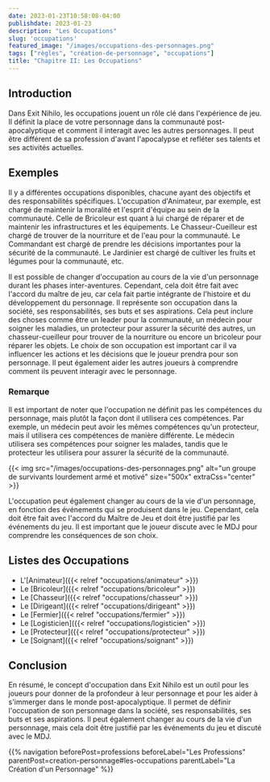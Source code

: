 ```yaml
---
date: 2023-01-23T10:58:08-04:00
publishdate: 2023-01-23
description: "Les Occupations"
slug: 'occupations'
featured_image: "/images/occupations-des-personnages.png"
tags: ["règles", "création-de-personnage", "occupations"]
title: "Chapitre II: Les Occupations"
---
```


## Introduction
Dans Exit Nihilo, les occupations jouent un rôle clé dans l'expérience de jeu. Il définit la place de votre personnage dans la communauté post-apocalyptique et comment il interagit avec les autres personnages. Il peut être différent de sa profession d'avant l'apocalypse et refléter ses talents et ses activités actuelles.

## Exemples
Il y a différentes occupations disponibles, chacune ayant des objectifs et des responsabilités spécifiques. L'occupation d'Animateur, par exemple, est chargé de maintenir la moralité et l'esprit d'équipe au sein de la communauté. Celle de Bricoleur est quant à lui chargé de réparer et de maintenir les infrastructures et les équipements. Le Chasseur-Cueilleur est chargé de trouver de la nourriture et de l'eau pour la communauté. Le Commandant est chargé de prendre les décisions importantes pour la sécurité de la communauté. Le Jardinier est chargé de cultiver les fruits et légumes pour la communauté, etc.

Il est possible de changer d'occupation au cours de la vie d'un personnage durant les phases inter-aventures. Cependant, cela doit être fait avec l'accord du maître de jeu, car cela fait partie intégrante de l'histoire et du développement du personnage. Il représente son occupation dans la société, ses responsabilités, ses buts et ses aspirations. Cela peut inclure des choses comme être un leader pour la communauté, un médecin pour soigner les maladies, un protecteur pour assurer la sécurité des autres, un chasseur-cueilleur pour trouver de la nourriture ou encore un bricoleur pour réparer les objets. Le choix de son occupation est important car il va influencer les actions et les décisions que le joueur prendra pour son personnage. Il peut également aider les autres joueurs à comprendre comment ils peuvent interagir avec le personnage.

### Remarque
Il est important de noter que l'occupation ne définit pas les compétences du personnage, mais plutôt la façon dont il utilisera ces compétences. Par exemple, un médecin peut avoir les mêmes compétences qu'un protecteur, mais il utilisera ces compétences de manière différente. Le médecin utilisera ses compétences pour soigner les malades, tandis que le protecteur les utilisera pour assurer la sécurité de la communauté.

{{< img src="/images/occupations-des-personnages.png" alt="un groupe de survivants lourdement armé et motivé" size="500x" extraCss="center" >}}

L'occupation peut également changer au cours de la vie d'un personnage, en fonction des événements qui se produisent dans le jeu. Cependant, cela doit être fait avec l'accord du Maître de Jeu et doit être justifié par les événements du jeu. Il est important que le joueur discute avec le MDJ pour comprendre les conséquences de son choix.

## Listes des Occupations
* L'[Animateur]({{< relref "occupations/animateur" >}})
* Le [Bricoleur]({{< relref "occupations/bricoleur" >}})
* Le [Chasseur]({{< relref "occupations/chasseur" >}})
* Le [Dirigeant]({{< relref "occupations/dirigeant" >}})
* Le [Fermier]({{< relref "occupations/fermier" >}})
* Le [Logisticien]({{< relref "occupations/logisticien" >}})
* Le [Protecteur]({{< relref "occupations/protecteur" >}})
* Le [Soignant]({{< relref "occupations/soignant" >}})

## Conclusion
En résumé, le concept d'occupation dans Exit Nihilo est un outil pour les joueurs pour donner de la profondeur à leur personnage et pour les aider à s'immerger dans le monde post-apocalyptique. Il permet de définir l'occupation de son personnage dans la société, ses responsabilités, ses buts et ses aspirations. Il peut également changer au cours de la vie d'un personnage, mais cela doit être justifié par les événements du jeu et discuté avec le MDJ.

{{% navigation beforePost=professions beforeLabel="Les Professions" parentPost=creation-personnage#les-occupations parentLabel="La Création d'un Personnage" %}}